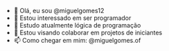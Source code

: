 - 👋 Olá, eu sou @miguelgomes12
- 👀 Estou interessado em ser programador
- 🌱 Estudo atualmente lógica de programação
- 💞️ Estou visando colaborar em projetos de iniciantes
- 📫 Como chegar em mim: @miguelgomes.of

<!---
miguelgomes12/miguelgomes12 is a ✨ special ✨ repository because its `README.md` (this file) appears on your GitHub profile.
You can click the Preview link to take a look at your changes.
--->

